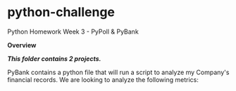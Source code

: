 # python-challenge
Python Homework Week 3 - PyPoll &amp; PyBank

**Overview**

**_This folder contains 2 projects._**

PyBank contains a python file that will run a script to analyze my Company's financial records. We are looking to analyze the following metrics: 

